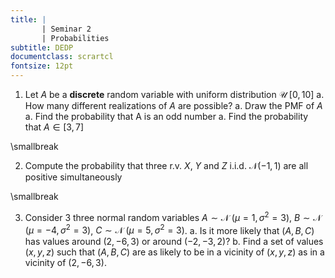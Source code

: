 ```yaml
---
title: | 
       | Seminar 2
       | Probabilities
subtitle: DEDP
documentclass: scrartcl
fontsize: 12pt
---
```



1. Let $A$ be a **discrete** random variable with uniform distribution $\mathcal{U}\;[0,10]$
    a. How many different realizations of $A$ are possible?
    a. Draw the PMF of $A$
    a. Find the probability that A is an odd number
    a. Find the probability that $A \in [3, 7]$

\smallbreak 

2. Compute the probability that three r.v. $X$, $Y$ and $Z$ i.i.d. $\mathcal{N}(-1,1)$
are all positive simultaneously

\smallbreak

3. Consider 3 three normal random variables $A \sim \mathcal{N}\; \left(\mu=1, \sigma^2=3\right)$,
 $B \sim \mathcal{N}\; \left(\mu=-4, \sigma^2=3\right)$, $C \sim \mathcal{N}\; \left(\mu=5, \sigma^2=3\right)$.
     a. Is it more likely that $(A,B,C)$ has values around $(2, -6, 3)$ or around $(-2, -3, 2)$?
     b. Find a set of values $(x,y,z)$ such that $(A,B,C)$ are as likely to be in a vicinity
     of $(x, y, z)$ as in a vicinity of $(2, -6, 3)$.
